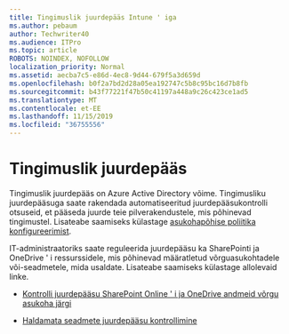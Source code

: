 ```yaml
---
title: Tingimuslik juurdepääs Intune ' iga
ms.author: pebaum
author: Techwriter40
ms.audience: ITPro
ms.topic: article
ROBOTS: NOINDEX, NOFOLLOW
localization_priority: Normal
ms.assetid: aecba7c5-e86d-4ec8-9d44-679f5a3d659d
ms.openlocfilehash: b0f2a7bd2d28a05ea192747c5b8c95bc16d7b8fb
ms.sourcegitcommit: b43f77221f47b50c41197a448a9c26c423ce1ad5
ms.translationtype: MT
ms.contentlocale: et-EE
ms.lasthandoff: 11/15/2019
ms.locfileid: "36755556"
---
```

# <a name="conditional-access"></a>Tingimuslik juurdepääs

Tingimuslik juurdepääs on Azure Active Directory võime. Tingimusliku juurdepääsuga saate rakendada automatiseeritud juurdepääsukontrolli otsuseid, et pääseda juurde teie pilverakendustele, mis põhinevad tingimustel. Lisateabe saamiseks külastage [asukohapõhise poliitika konfigureerimist](https://docs.microsoft.com/azure/active-directory/conditional-access/overview).

IT-administraatoriks saate reguleerida juurdepääsu ka SharePointi ja OneDrive ' i ressurssidele, mis põhinevad määratletud võrguasukohtadele või-seadmetele, mida usaldate. Lisateabe saamiseks külastage allolevaid linke.

- [Kontrolli juurdepääsu SharePoint Online ' i ja OneDrive andmeid võrgu asukoha järgi](https://docs.microsoft.com/sharepoint/control-access-based-on-network-location)

- [Haldamata seadmete juurdepääsu kontrollimine](https://docs.microsoft.com/sharepoint/control-access-from-unmanaged-devices)

